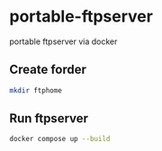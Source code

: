 # portable-ftpserver
portable ftpserver via docker

## Create forder

```bash
mkdir ftphome
```

## Run ftpserver

```bash
docker compose up --build
```